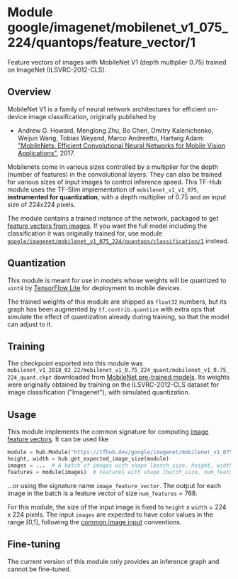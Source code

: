 # Module google/imagenet/mobilenet_v1_075_224/quantops/feature_vector/1
Feature vectors of images with MobileNet V1 (depth multiplier 0.75) trained on ImageNet (ILSVRC-2012-CLS).

<!-- dataset: imagenet-ilsvrc-2012-cls -->
<!-- asset-path: legacy -->
<!-- module-type: image-feature-vector -->
<!-- network-architecture: MobileNet V1 -->
<!-- fine-tunable: false -->
<!-- format: hub -->


## Overview

MobileNet V1 is a family of neural network architectures for efficient
on-device image classification, originally published by

  * Andrew G. Howard, Menglong Zhu, Bo Chen, Dmitry Kalenichenko, Weijun Wang,
    Tobias Weyand, Marco Andreetto, Hartwig Adam:
    ["MobileNets: Efficient Convolutional Neural Networks for
    Mobile Vision Applications"](https://arxiv.org/abs/1704.04861), 2017.

Mobilenets come in various sizes controlled by a multiplier for the
depth (number of features) in the convolutional layers. They can also be
trained for various sizes of input images to control inference speed.
This TF-Hub module uses the TF-Slim implementation of
`mobilenet_v1_v1_075`, **instrumented for quantization**,
with a depth multiplier of 0.75 and an input size of
224x224 pixels.

The module contains a trained instance of the network, packaged to get
[feature vectors from images](https://www.tensorflow.org/hub/common_signatures/images#feature-vector).
If you want the full model including the classification it was originally
trained for, use module
[`google/imagenet/mobilenet_v1_075_224/quantops/classification/1`](https://tfhub.dev/google/imagenet/mobilenet_v1_075_224/quantops/classification/1)
instead.


## Quantization

This module is meant for use in models whose weights will be quantized to
`uint8` by [TensorFlow Lite](https://www.tensorflow.org/lite/)
for deployment to mobile devices.

The trained weights of this module are shipped as `float32` numbers,
but its graph has been augmented by `tf.contrib.quantize` with extra ops
that simulate the effect of quantization already during training,
so that the model can adjust to it.

## Training

The checkpoint exported into this module was `mobilenet_v1_2018_02_22/mobilenet_v1_0.75_224_quant/mobilenet_v1_0.75_224_quant.ckpt` downloaded
from
[MobileNet pre-trained models](https://github.com/tensorflow/models/blob/master/research/slim/nets/mobilenet_v1.md).
Its weights were originally obtained by training on the ILSVRC-2012-CLS
dataset for image classification ("Imagenet"), with simulated quantization.

## Usage

This module implements the common signature for computing
[image feature vectors](https://www.tensorflow.org/hub/common_signatures/images#feature-vector).
It can be used like

```python
module = hub.Module("https://tfhub.dev/google/imagenet/mobilenet_v1_075_224/quantops/feature_vector/1")
height, width = hub.get_expected_image_size(module)
images = ...  # A batch of images with shape [batch_size, height, width, 3].
features = module(images)  # Features with shape [batch_size, num_features].
```

...or using the signature name `image_feature_vector`. The output for each image
in the batch is a feature vector of size `num_features` = 768.

For this module, the size of the input image is fixed to
`height` x `width` = 224 x 224 pixels.
The input `images` are expected to have color values in the range [0,1],
following the
[common image input](https://www.tensorflow.org/hub/common_signatures/images#input)
conventions.


## Fine-tuning

The current version of this module only provides an inference graph
and cannot be fine-tuned.
